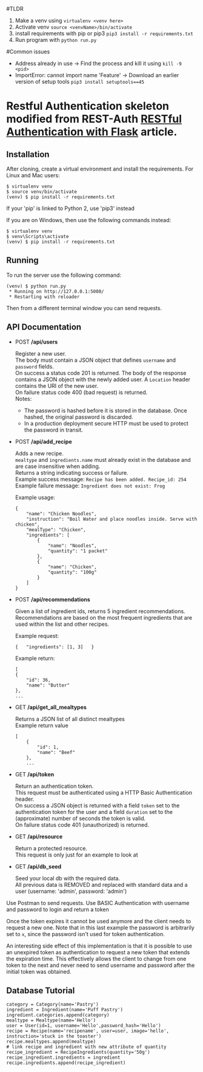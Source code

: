 #TLDR
1. Make a venv using `virtualenv <venv here>`
2. Activate venv `source <venvName>/bin/activate`
3. install requirements with pip or pip3 `pip3 install -r requirements.txt`
4. Run program with `python run.py`

#Common issues
- Address already in use -> Find the process and kill it using `kill -9 <pid>`
- ImportError: cannot import name 'Feature' -> Download an earlier version of setup tools `pip3 install setuptools==45`

Restful Authentication skeleton modified from REST-Auth [RESTful Authentication with Flask](http://blog.miguelgrinberg.com/post/restful-authentication-with-flask) article.
=========
Installation
------------

After cloning, create a virtual environment and install the requirements. For Linux and Mac users:

    $ virtualenv venv
    $ source venv/bin/activate
    (venv) $ pip install -r requirements.txt

If your 'pip' is linked to Python 2, use 'pip3' instead

If you are on Windows, then use the following commands instead:

    $ virtualenv venv
    $ venv\Scripts\activate
    (venv) $ pip install -r requirements.txt

Running
-------

To run the server use the following command:

    (venv) $ python run.py
     * Running on http://127.0.0.1:5000/
     * Restarting with reloader

Then from a different terminal window you can send requests.

API Documentation
-----------------

- POST **/api/users**

    Register a new user.<br>
    The body must contain a JSON object that defines `username` and `password` fields.<br>
    On success a status code 201 is returned. The body of the response contains a JSON object with the newly added user. A `Location` header contains the URI of the new user.<br>
    On failure status code 400 (bad request) is returned.<br>
    Notes:
    - The password is hashed before it is stored in the database. Once hashed, the original password is discarded.
    - In a production deployment secure HTTP must be used to protect the password in transit.

- POST **/api/add_recipe**

    Adds a new recipe.  
    `mealtype` and `ingredients.name` must already exist in the database and are case insensitive when adding.  
    Returns a string indicating success or failure.  
    Example success message: `Recipe has been added. Recipe_id: 254`  
    Example failure message: `Ingredient does not exist: Frog`  

    Example usage:  
    ```
    {
        "name": "Chicken Noodles",
        "instruction": "Boil Water and place noodles inside. Serve with chicken",
        "mealType": "Chicken",
        "ingredients": [
            {
                "name": "Noodles",
                "quantity": "1 packet"
            },
            {
                "name": "Chicken",
                "quantity": "100g"
            }
        ]
    }
    ```
- POST **/api/recommendations**

    Given a list of ingredient ids, returns 5 ingredient recommendations.  
    Recommendations are based on the most frequent ingredients that are used within the list and other recipes.  

    Example request:  
    ```
    {   "ingredients": [1, 3]   }
    ```
    Example return:
    ```
    [
    {
        "id": 36,
        "name": "Butter"
    },
    ...
    ```


- GET **/api/get_all_mealtypes**

    Returns a JSON list of all distinct mealtypes  
    Example return value
    ```
    [
        {
            "id": 1,
            "name": "Beef"
        },
        ...
    ```

- GET **/api/token**

    Return an authentication token.<br>
    This request must be authenticated using a HTTP Basic Authentication header.<br>
    On success a JSON object is returned with a field `token` set to the authentication token for the user and a field `duration` set to the (approximate) number of seconds the token is valid.<br>
    On failure status code 401 (unauthorized) is returned.

- GET **/api/resource**

    Return a protected resource.<br>
    This request is only just for an example to look at

- GET **/api/db_seed**

    Seed your local db with the required data.<br>
    All previous data is REMOVED and replaced with standard data and a user (username: 'admin', password: 'admin')

Use Postman to send requests. Use BASIC Authentication with username and password to login and return a token

Once the token expires it cannot be used anymore and the client needs to request a new one. Note that in this last example the password is arbitrarily set to `x`, since the password isn't used for token authentication.

An interesting side effect of this implementation is that it is possible to use an unexpired token as authentication to request a new token that extends the expiration time. This effectively allows the client to change from one token to the next and never need to send username and password after the initial token was obtained.

Database Tutorial
-----------------

    category = Category(name='Pastry')
    ingredient = Ingredient(name='Puff Pastry')
    ingredient.categories.append(category)
    mealtype = Mealtype(name='Hello')
    user = User(id=1, username='Hello',password_hash='Hello')
    recipe = Recipe(name='recipename', user=user, image='hello', instruction='stuck in the toaster')
    recipe.mealtypes.append(mealtype)
    # link recipe and ingredient with new attribute of quantity
    recipe_ingredient = RecipeIngredients(quantity='50g')
    recipe_ingredient.ingredients = ingredient
    recipe.ingredients.append(recipe_ingredient)